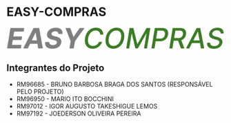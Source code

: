 # EASY-COMPRAS

![ LOGO DO PROJETO ](LOGO_EASYCOMPRAS.png)
## Integrantes do Projeto
- RM96685 - BRUNO BARBOSA BRAGA DOS SANTOS (RESPONSÁVEL PELO PROJETO)
- RM96950 - MARIO ITO BOCCHINI
- RM97012 - IGOR AUGUSTO TAKESHIGUE LEMOS
- RM97192 - JOEDERSON OLIVEIRA PEREIRA
